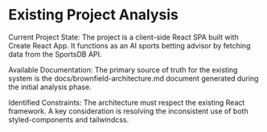 # Existing Project Analysis

Current Project State: The project is a client-side React SPA built with Create React App. It functions as an AI sports betting advisor by fetching data from the SportsDB API.

Available Documentation: The primary source of truth for the existing system is the docs/brownfield-architecture.md document generated during the initial analysis phase.

Identified Constraints: The architecture must respect the existing React framework. A key consideration is resolving the inconsistent use of both styled-components and tailwindcss.